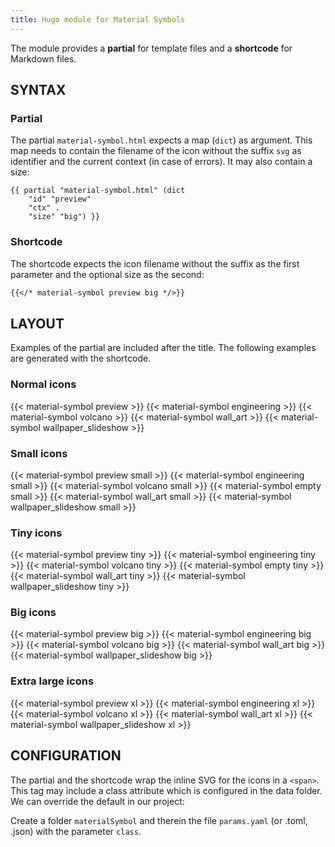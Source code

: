 ```yaml
---
title: Hugo module for Material Symbols
---
```


The module provides a **partial** for template files and a **shortcode** for Markdown files.

## SYNTAX

### Partial

The partial `material-symbol.html` expects a map (`dict`) as argument. This map needs to contain the filename of the icon without the suffix `svg` as identifier and the current context (in case of errors). It may also contain a size:

```go-html-template
{{ partial "material-symbol.html" (dict 
    "id" "preview" 
    "ctx" . 
    "size" "big") }}
```

### Shortcode

The shortcode expects the icon filename without the suffix as the first parameter and the optional size as the second:

```md
{{</* material-symbol preview big */>}}
```

## LAYOUT 

Examples of the partial are included after the title. The following examples are generated with the shortcode.

### Normal icons

{{< material-symbol preview >}} {{< material-symbol engineering >}} {{< material-symbol volcano >}} {{< material-symbol wall_art >}} {{< material-symbol wallpaper_slideshow >}}

### Small icons

{{< material-symbol preview small >}} {{< material-symbol engineering small >}} {{< material-symbol volcano small >}} {{< material-symbol empty small >}} {{< material-symbol wall_art small >}} {{< material-symbol wallpaper_slideshow small >}}

### Tiny icons

{{< material-symbol preview tiny >}} {{< material-symbol engineering tiny >}} {{< material-symbol volcano tiny >}} {{< material-symbol empty tiny >}} {{< material-symbol wall_art tiny >}} {{< material-symbol wallpaper_slideshow tiny >}}

### Big icons

{{< material-symbol preview big >}} {{< material-symbol engineering big >}} {{< material-symbol volcano big >}} {{< material-symbol wall_art big >}} {{< material-symbol wallpaper_slideshow big >}}

### Extra large icons

{{< material-symbol preview xl >}} {{< material-symbol engineering xl >}} {{< material-symbol volcano xl >}} {{< material-symbol wall_art xl >}} {{< material-symbol wallpaper_slideshow xl >}}

## CONFIGURATION

The partial and the shortcode wrap the inline SVG for the icons in a `<span>`. This tag may include a class attribute which is configured in the data folder. We can override the default in our project:

Create a folder `materialSymbol` and therein the file `params.yaml` (or .toml, .json) with the parameter `class`.
